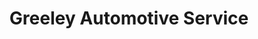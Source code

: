 ---
title: "Greeley Automotive Service"
url: /greeley/greeley-automotive-service/
shop: car repair
---